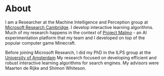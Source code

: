 ﻿# About

I am a Researcher at the Machine Intelligence and Perception group at
<a href="https://www.microsoft.com/en-us/research/lab/microsoft-research-cambridge/">Microsoft Research Cambridge</a>.
I develop interactive learning algorithms. Much of my research happens in the context of
<a href="https://www.microsoft.com/en-us/research/project/project-malmo/">Project Malmo</a> - an AI experimentation
platform that my team and I developed on top of the popular computer game Minecraft.

Before joining Microsoft Research, I did my PhD in the ILPS group at the
<a href="http://www.uva.nl/en/home">University of Amsterdam</a> My research focused on developing efficient and robust
interactive learning algorithms for search engines. My advisors were Maarten de Rijke and Shimon Whiteson.


